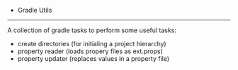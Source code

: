- Gradle Utils
----------------

A collection of gradle tasks to perform some useful tasks:

- create directories (for initialing a project hierarchy)
- property reader (loads propery files as ext.props)
- property updater (replaces values in a property file)



